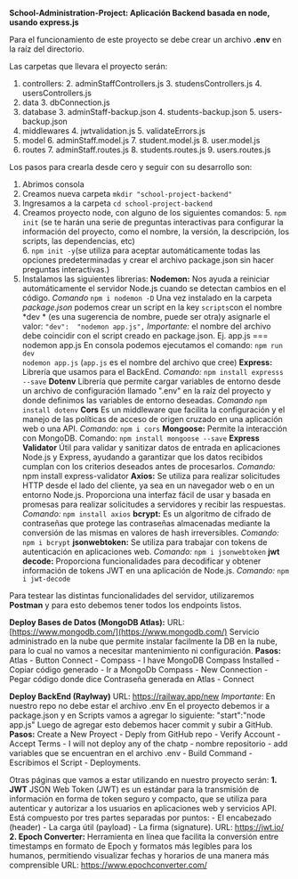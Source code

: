 **School-Administration-Project: Aplicación Backend basada en node, usando express.js**

Para el funcionamiento de este proyecto se debe crear un archivo **.env**  en la raíz del directorio.

 Las carpetas que llevara el proyecto serán:
 1. controllers:
		 2. adminStaffControllers.js
		 3. studensControllers.js
		 4. usersControllers.js
 2. data
		 3. dbConnection.js
 3. database
	 	 3. adminStaff-backup.json
		 4. students-backup.json
		 5. users-backup.json
 4. middlewares
		 4. jwtvalidation.js
		 5. validateErrors.js
 5. model
		 6. adminStaff.model.js
		 7. student.model.js
		 8. user.model.js
 6. routes
		 7. adminStaff.routes.js
		 8. students.routes.js
		 9. users.routes.js

 Los pasos para crearla desde cero y seguir con su desarrollo son:
 1. Abrimos consola
 8. Creamos nueva carpeta `mkdir "school-project-backend"`
 9. Ingresamos a la carpeta `cd school-project-backend`
 10. Creamos proyecto node, con alguno de los siguientes comandos:
	 5. `npm init` (se te harán una serie de preguntas interactivas para configurar la información del proyecto, como el nombre, la versión, la descripción, los scripts, las dependencias, etc)  
	 6. `npm init -y`(se utiliza para aceptar automáticamente todas las opciones predeterminadas y crear el archivo package.json sin hacer preguntas interactivas.)
 11. Instalamos  las  siguientes librerias:
 **Nodemon:**   Nos ayuda a  reiniciar automáticamente el servidor Node.js cuando se detectan cambios en el código.
*Comando* `npm i nodemon -D`
Una vez instalado en la carpeta *package.json* podemos crear un script
 en la key `scripts`con el nombre *dev * (es una sugerencia de nombre, puede ser otra)y asignarle el valor: `"dev":  "nodemon app.js",`
*Importante:* el nombre del archivo debe coincidir con el script creado en package.json. 
Ej. app.js === nodemon app.js
En consola podemos ejecutamos el comando:
`npm run dev`  
`nodemon app.js` (`app.js` es el nombre del archivo que cree)
**Express:** Librería que usamos para el BackEnd. 
*Comando:* `npm install expresss --save`
**Dotenv** Librería que permite cargar variables de entorno desde un archivo de configuración llamado ".env" en la raíz del proyecto y donde definimos las variables de entorno deseadas.
*Comando* `npm install dotenv`
**Cors** Es un middleware que facilita la configuración y el manejo de las políticas de acceso de origen cruzado en una aplicación web o una API.
*Comando:* `npm i cors`
**Mongoose:** Permite la interacción con MongoDB.
Comando: `npm install mongoose --save`
**Express Validator** Útil para validar y sanitizar datos de entrada en aplicaciones Node.js y Express, ayudando a garantizar que los datos recibidos cumplan con los criterios deseados antes de procesarlos.
*Comando:* npm install express-validator
**Axios:**   Se utiliza para realizar solicitudes HTTP desde el lado del cliente, ya sea en un navegador web o en un entorno Node.js. Proporciona una interfaz fácil de usar y basada en promesas para realizar solicitudes a servidores y recibir las respuestas.
*Comando:* `npm install axios`
**bcrypt:** Es un algoritmo de cifrado de contraseñas que protege las contraseñas almacenadas mediante la conversión de las mismas en valores de hash irreversibles.
*Comando:* `npm i bcrypt`
 **jsonwebtoken:**  Se utiliza para trabajar con tokens de autenticación en aplicaciones web.
 *Comando:*  `npm i jsonwebtoken`
 **jwt decode:** Proporciona funcionalidades para decodificar y obtener información de tokens JWT en una aplicación de Node.js.
 *Comando:* `npm i jwt-decode`

Para testear las distintas funcionalidades del servidor, utilizaremos  **Postman** y para esto debemos tener todos los endpoints listos.

**Deploy Bases de Datos (MongoDB Atlas):** 
URL: [https://www.mongodb.com/](https://www.mongodb.com/)
Servicio administrado en la nube que permite instalar facilmente la DB en la nube, para lo cual no vamos a necesitar mantenimiento ni configuración. 
**Pasos:** 
Atlas - Button Connect - Compass - I have MongoDB Compass Installed - Copiar código generado - Ir a MongoDb Compass - New Connection - Pegar código donde dice Contraseña  generada en Atlas - Connect

**Deploy BackEnd (Raylway)**
URL: https://railway.app/new
*Importante*: En nuestro repo no debe estar el archivo .env
En el proyecto debemos ir a package.json y en Scripts vamos a agregar lo siguiente: "start":"node app.js"
Luego de agregar esto debemos hacer commit y subir a GitHub.
**Pasos:**
Create a New Proyect - Deply from GitHub repo - Verify Account - Accept Terms - I will not deploy any of the chatp - nombre repositorio - add variables que se encuentran en el archivo .env - Build Command - Escribimos el Script - Deployments.

Otras páginas que vamos a estar utilizando en nuestro proyecto serán: 
 **1. JWT**
 JSON Web Token (JWT) es un estándar para la transmisión de información en forma de token seguro y compacto, que se utiliza para autenticar y autorizar a los usuarios en aplicaciones web y servicios API.
 Está compuesto por tres partes separadas por puntos: 
	 - El encabezado (header)
	 - La carga útil (payload) 
	 - La firma (signature).
 URL: https://jwt.io/
 **2. Epoch Converter:**
 Herramienta en línea que facilita la conversión entre timestamps en formato de Epoch y formatos más legibles para los humanos, permitiendo visualizar fechas y horarios de una manera más comprensible
 URL: https://www.epochconverter.com/
